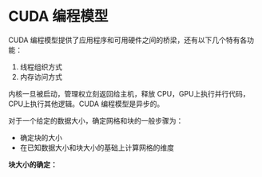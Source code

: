 # CUDA 编程模型

CUDA 编程模型提供了应用程序和可用硬件之间的桥梁，还有以下几个特有各功能：

1. 线程组织方式
2. 内存访问方式

内核一旦被启动，管理权立刻返回给主机，释放 CPU，GPU上执行并行代码，CPU上执行其他逻辑。CUDA 编程模型是异步的。

对于一个给定的数据大小，确定网格和块的一般步骤为：

- 确定块的大小
- 在已知数据大小和块大小的基础上计算网格的维度

**块大小的确定：**

